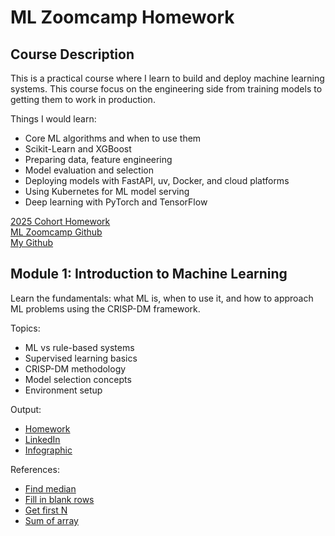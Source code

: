 # ML Zoomcamp Homework

## Course Description
This is a practical course where I learn to build and deploy machine learning systems. This course focus on the engineering side from training models to getting them to work in production.

Things I would learn:
- Core ML algorithms and when to use them
- Scikit-Learn and XGBoost
- Preparing data, feature engineering
- Model evaluation and selection
- Deploying models with FastAPI, uv, Docker, and cloud platforms
- Using Kubernetes for ML model serving
- Deep learning with PyTorch and TensorFlow

[2025 Cohort Homework](https://github.com/DataTalksClub/machine-learning-zoomcamp/tree/master/cohorts/2025) \
[ML Zoomcamp Github](https://github.com/DataTalksClub/machine-learning-zoomcamp) \
[My Github](https://github.com/kang-mx/ml-zoomcamp-homework)



## Module 1: Introduction to Machine Learning

Learn the fundamentals: what ML is, when to use it, and how to approach ML problems using the CRISP-DM framework.

Topics:
- ML vs rule-based systems
- Supervised learning basics
- CRISP-DM methodology
- Model selection concepts
- Environment setup

Output:
- [Homework](https://github.com/kang-mx/ml-zoomcamp-homework/tree/main/01-intro)
- [LinkedIn](https://www.linkedin.com/posts/kangmx_machinelearning-zoomcamp-python-activity-7376220051915403264-uYT8?utm_source=share&utm_medium=member_desktop&rcm=ACoAADZ7zokBjWY3QLwaP-WnCu_lCWI2hRQv5vQ)
- [Infographic](https://www.canva.com/design/DAGzrtoC7jw/m_lM4aoFVRwAp65NojUx4A/edit?ui=e30)

References:
- [Find median](https://stackoverflow.com/questions/24101524/finding-median-of-list-in-python)
- [Fill in blank rows](https://pandas.pydata.org/docs/reference/api/pandas.DataFrame.fillna.html)
- [Get first N](https://www.geeksforgeeks.org/pandas/get-first-n-records-of-a-pandas-dataframe/)
- [Sum of array](https://www.geeksforgeeks.org/dsa/program-find-sum-elements-given-array/)
